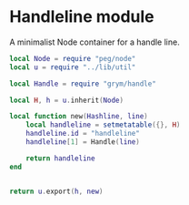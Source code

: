 # Handleline module

   A minimalist Node container for a handle line.

```lua
local Node = require "peg/node"
local u = require "../lib/util"

local Handle = require "grym/handle"

local H, h = u.inherit(Node)

local function new(Hashline, line)
    local handleline = setmetatable({}, H)
    handleline.id = "handleline"
    handleline[1] = Handle(line)

    return handleline
end


return u.export(h, new)
```
